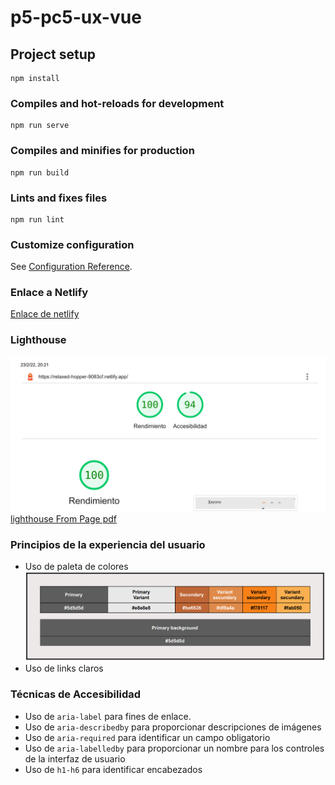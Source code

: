 # p5-pc5-ux-vue

## Project setup
```
npm install
```

### Compiles and hot-reloads for development
```
npm run serve
```

### Compiles and minifies for production
```
npm run build
```

### Lints and fixes files
```
npm run lint
```

### Customize configuration
See [Configuration Reference](https://cli.vuejs.org/config/).

### Enlace a Netlify
[Enlace de netlify](https://relaxed-hopper-9083cf.netlify.app/)

### Lighthouse
![lighthouse From Page](doc/lighthouseFromPage.PNG)
[lighthouse From Page pdf](doc/lighthouse.pdf)

### Principios de la experiencia del usuario
- Uso de paleta de colores
![Colours Palette](doc/ColoursPalette.PNG)
- Uso de links claros

### Técnicas de Accesibilidad
- Uso de ``aria-label`` para fines de enlace.
- Uso de ``aria-describedby`` para proporcionar descripciones de imágenes
- Uso de ``aria-required`` para identificar un campo obligatorio
- Uso de ``aria-labelledby`` para proporcionar un nombre para los controles de la interfaz de usuario
- Uso de ``h1-h6`` para identificar encabezados